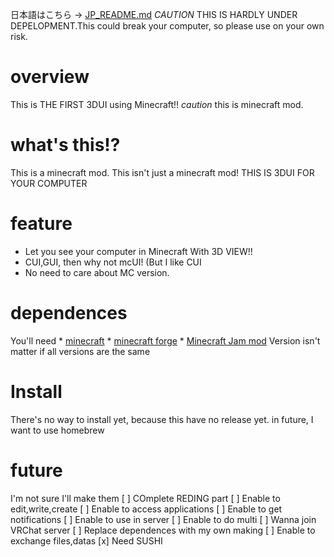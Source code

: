 日本語はこちら -> [JP_README.md](https://github.com/Cj-bc/mcUI/blob/master/JP_README.md)
*CAUTION* THIS IS HARDLY UNDER DEPELOPMENT.This could break your computer, so please use on your own risk.

# overview
  This is THE FIRST 3DUI using Minecraft!!
  *caution* this is minecraft mod.

# what's this!?
  This is a minecraft mod.
  This isn't just a minecraft mod!
  THIS IS 3DUI FOR YOUR COMPUTER

# feature
  * Let you see your computer in Minecraft With 3D VIEW!!
  * CUI,GUI, then why not mcUI! (But I like CUI
  * No need to care about MC version.

# dependences
  You'll need
    * [minecraft](https://minecraft.net)
    * [minecraft forge](https://files.minecraftforge.net)
    * [Minecraft Jam mod](https://github.com/arpruss/raspberryjammod)
  Version isn't matter if all versions are the same

# Install
  There's no way to install yet, because this have no release yet.
  in future, I want to use homebrew


# future
I'm not sure I'll make them
  [ ] COmplete REDING part
  [ ] Enable to edit,write,create
  [ ] Enable to access applications
  [ ] Enable to get notifications
  [ ] Enable to use in server
  [ ] Enable to do multi
  [ ] Wanna join VRChat server
  [ ] Replace dependences with my own making
  [ ] Enable to exchange files,datas
  [x] Need SUSHI
